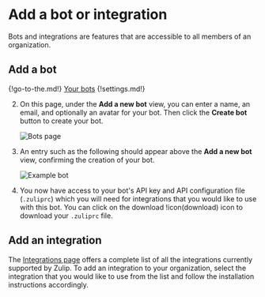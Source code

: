 # Add a bot or integration

Bots and integrations are features that are accessible to all members of an organization.

## Add a bot

{!go-to-the.md!} [Your bots](/#settings/your-bots)
{!settings.md!}

2. On this page, under the **Add a new bot** view, you can enter a name, an email, and
optionally an avatar for your bot. Then click the **Create bot** button to create your bot.

    ![Bots page](/static/images/help/add_a_new_bot.png)

3. An entry such as the following should appear above the **Add a new bot** view, confirming
the creation of your bot.

    ![Example bot](/static/images/help/bot_example.png)

4. You now have access to your bot's API key and API
configuration file (`.zuliprc`) which you will need for integrations that you would like
to use with this bot. You can click on the download !icon(download) icon to download your
`.zuliprc` file.

## Add an integration

The [Integrations page](/integrations) offers a complete list of all the
integrations currently supported by Zulip. To add an integration to your
organization, select the integration that you would like to use from the list
and follow the installation instructions accordingly.
